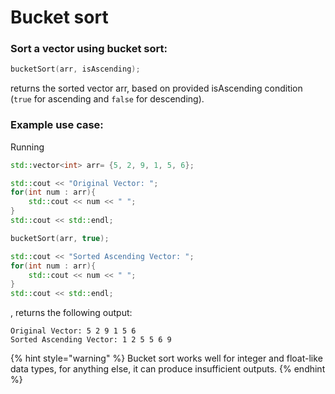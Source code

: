 # Bucket sort

### Sort a vector using bucket sort:

```cpp
bucketSort(arr, isAscending);
```

returns the sorted vector arr, based on provided isAscending condition (`true` for ascending and `false` for descending).

### Example use case:

Running

```cpp
std::vector<int> arr= {5, 2, 9, 1, 5, 6};

std::cout << "Original Vector: ";
for(int num : arr){
    std::cout << num << " ";
}    
std::cout << std::endl;

bucketSort(arr, true);

std::cout << "Sorted Ascending Vector: ";
for(int num : arr){
    std::cout << num << " ";
}
std::cout << std::endl;
```

, returns the following output:

```
Original Vector: 5 2 9 1 5 6 
Sorted Ascending Vector: 1 2 5 5 6 9 
```

{% hint style="warning" %}
Bucket sort works well for integer and float-like data types, for anything else, it can produce insufficient outputs.
{% endhint %}





